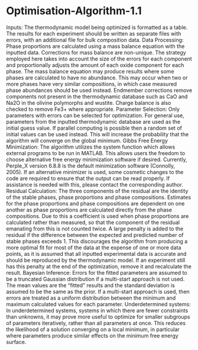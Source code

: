 # Optimisation-Algorithm-1.1


Inputs: 
The thermodynamic model being optimized is formatted as a table. The results for each experiment should be written as separate files with errors, with an additional file for bulk composition data. 
Data Processing: 
Phase proportions are calculated using a mass balance equation with the inputted data. Corrections for mass balance are non-unique. The strategy employed here takes into account the size of the errors for each component and proportionally adjusts the amount of each oxide component for each phase. The mass balance equation may produce results where some phases are calculated to have no abundance. This may occur when two or more phases have very similar compositions, in which case measured phase abundances should be used instead. 
Endmember corrections remove components not present in the thermodynamic database such as CaO and Na2O in the olivine polymorphs and wustite. Charge balance is also checked to remove Fe3+ where appropriate. 
Parameter Selection: 
Only parameters with errors can be selected for optimization. For general use, parameters from the inputted thermodynamic database are used as the initial guess value. If parallel computing is possible then a random set of initial values can be used instead. This will increase the probability that the algorithm will converge on the global minimum.
Gibbs Free Energy Minimization: 
The algorithm utilizes the system function which allows external programs to be run in MATLAB. This allows users the freedom to choose alternative free energy minimization software if desired. Currently, Perple_X version 6.8.8 is the default minimization software (Connolly, 2005). If an alternative minimizer is used, some cosmetic changes to the code are required to ensure that the output can be read properly. If assistance is needed with this, please contact the corresponding author. 
Residual Calculation: 
The three components of the residual are the identity of the stable phases, phase proportions and phase compositions. Estimates for the phase proportions and phase compositions are dependent on one another as phase proportions are calculated directly from the phase compositions. Due to this a coefficient is used when phase proportions are calculated rather than measured, so that the component of the residual emanating from this is not counted twice. A large penalty is added to the residual if the difference between the expected and predicted number of stable phases exceeds 1. This discourages the algorithm from producing a more optimal fit for most of the data at the expense of one or more data points, as it is assumed that all inputted experimental data is accurate and should be reproduced by the thermodynamic model. If an experiment still has this penalty at the end of the optimization, remove it and recalculate the result. 
Bayesian Inference: 
Errors for the fitted parameters are assumed to be a truncated Gaussian distribution if a multi-start approach is not used. The mean values are the “fitted” results and the standard deviation is assumed to be the same as the prior. If a multi-start approach is used, then errors are treated as a uniform distribution between the minimum and maximum calculated values for each parameter. 
Underdetermined systems:
In underdetermined systems, systems in which there are fewer constraints than unknowns, it may prove more useful to optimize for smaller subgroups of parameters iteratively, rather than all parameters at once. This reduces the likelihood of a solution converging on a local minimum, in particular where parameters produce similar effects on the minimum free energy surface. 
